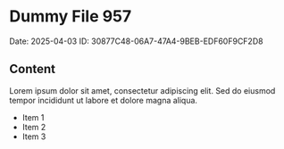 # Dummy File 957

Date: 2025-04-03
ID: 30877C48-06A7-47A4-9BEB-EDF60F9CF2D8

## Content

Lorem ipsum dolor sit amet, consectetur adipiscing elit.
Sed do eiusmod tempor incididunt ut labore et dolore magna aliqua.

* Item 1
* Item 2
* Item 3
